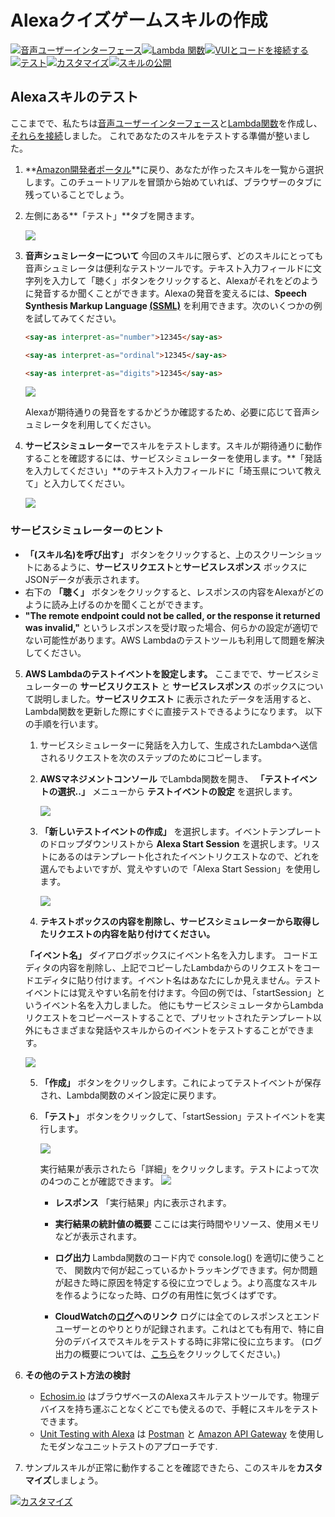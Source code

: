 # Alexaクイズゲームスキルの作成
[![音声ユーザーインターフェース](https://m.media-amazon.com/images/G/01/mobile-apps/dex/alexa/alexa-skills-kit/jp/tutorials/navigation/1-locked.png)](1-voice-user-interface.md)[![Lambda 関数](https://m.media-amazon.com/images/G/01/mobile-apps/dex/alexa/alexa-skills-kit/jp/tutorials/navigation/2-locked.png)](2-lambda-function.md)[![VUIとコードを接続する](https://m.media-amazon.com/images/G/01/mobile-apps/dex/alexa/alexa-skills-kit/jp/tutorials/navigation/3-locked.png)](3-connect-vui-to-code.md)[![テスト](https://m.media-amazon.com/images/G/01/mobile-apps/dex/alexa/alexa-skills-kit/jp/tutorials/navigation/4-on.png)](4-testing.md)[![カスタマイズ](https://m.media-amazon.com/images/G/01/mobile-apps/dex/alexa/alexa-skills-kit/jp/tutorials/navigation/5-off.png)](5-customization.md)[![スキルの公開](https://m.media-amazon.com/images/G/01/mobile-apps/dex/alexa/alexa-skills-kit/jp/tutorials/navigation/6-off.png)](6-publication.md)

## Alexaスキルのテスト

ここまでで、私たちは[音声ユーザーインターフェース](1-voice-user-interface.md)と[Lambda関数](2-lambda-function.md)を作成し、 [それらを接続](3-connect-vui-to-lambda.md)しました。 これであなたのスキルをテストする準備が整いました。

1.  **[Amazon開発者ポータル](https://developer.amazon.com/edw/home.html#/skills/list)**に戻り、あなたが作ったスキルを一覧から選択します。このチュートリアルを冒頭から始めていれば、ブラウザーのタブに残っていることでしょう。

2.  左側にある**「テスト」**タブを開きます。

    ![](https://m.media-amazon.com/images/G/01/mobile-apps/dex/alexa/alexa-skills-kit/jp/tutorials/quiz-game/4-2-test-tab.png)

3.  **音声シュミレーターについて** 今回のスキルに限らず、どのスキルにとっても音声シュミレータは便利なテストツールです。テキスト入力フィールドに文字列を入力して「聴く」ボタンをクリックすると、Alexaがそれをどのように発音するか聞くことができます。Alexaの発音を変えるには、**Speech Synthesis Markup Language [(SSML)](https://developer.amazon.com/public/solutions/alexa/alexa-skills-kit/docs/speech-synthesis-markup-language-ssml-reference)** を利用できます。次のいくつかの例を試してみてください。

    ```html
    <say-as interpret-as="number">12345</say-as>
    ```

    ```html
    <say-as interpret-as="ordinal">12345</say-as>
    ```

    ```html
    <say-as interpret-as="digits">12345</say-as>
    ```

    ![](https://m.media-amazon.com/images/G/01/mobile-apps/dex/alexa/alexa-skills-kit/jp/tutorials/quiz-game/4-3-voice-simulator.png)

    Alexaが期待通りの発音をするかどうか確認するため、必要に応じて音声シュミレータを利用してください。

4.  **サービスシミュレーター**でスキルをテストします。スキルが期待通りに動作することを確認するには、サービスシミュレーターを使用します。**「発話を入力してください」**のテキスト入力フィールドに「埼玉県について教えて」と入力してください。

    ![](https://m.media-amazon.com/images/G/01/mobile-apps/dex/alexa/alexa-skills-kit/jp/tutorials/quiz-game/4-4-service-simulator.png)

### サービスシミュレーターのヒント

* **「(スキル名)を呼び出す」** ボタンをクリックすると、上のスクリーンショットにあるように、**サービスリクエスト**と**サービスレスポンス** ボックスにJSONデータが表示されます。
* 右下の **「聴く」** ボタンをクリックすると、レスポンスの内容をAlexaがどのように読み上げるのかを聞くことができます。
* **"The remote endpoint could not be called, or the response it returned was invalid,"** というレスポンスを受け取った場合、何らかの設定が適切でない可能性があります。AWS Lambdaのテストツールも利用して問題を解決してください。

5.  **AWS Lambdaのテストイベントを設定します。** ここまでで、サービスシミュレーターの **サービスリクエスト** と **サービスレスポンス** のボックスについて説明しました。**サービスリクエスト** に表示されたデータを活用すると、Lambda関数を更新した際にすぐに直接テストできるようになります。 以下の手順を行います。

    1.  サービスシミュレーターに発話を入力して、生成されたLambdaへ送信されるリクエストを次のステップのためにコピーします。

    2.  **AWSマネジメントコンソール** でLambda関数を開き、 **「テストイベントの選択..」** メニューから **テストイベントの設定** を選択します。

        ![](https://m.media-amazon.com/images/G/01/mobile-apps/dex/alexa/alexa-skills-kit/jp/tutorials/quiz-game/4-5-2-configure-test-event.png)

    3.  **「新しいテストイベントの作成」** を選択します。イベントテンプレートのドロップダウンリストから **Alexa Start Session** を選択します。リストにあるのはテンプレート化されたイベントリクエストなので、どれを選んでもよいですが、覚えやすいので「Alexa Start Session」を使用します。

        ![](https://m.media-amazon.com/images/G/01/mobile-apps/dex/alexa/alexa-skills-kit/jp/tutorials/quiz-game/4-5-3-alexa-start-session.png)

    4.  **テキストボックスの内容を削除し、サービスシミュレーターから取得したリクエストの内容を貼り付けてください。**

     **「イベント名」** ダイアログボックスにイベント名を入力します。 コードエディタの内容を削除し、上記でコピーしたLambdaからのリクエストをコードエディタに貼り付けます。イベント名はあなたにしか見えません。テストイベントには覚えやすい名前を付けます。今回の例では、「startSession」というイベント名を入力しました。 他にもサービスシミュレータからLambdaリクエストをコピーペーストすることで、プリセットされたテンプレート以外にもさまざまな発話やスキルからのイベントをテストすることができます。

      ![](https://m.media-amazon.com/images/G/01/mobile-apps/dex/alexa/alexa-skills-kit/jp/tutorials/quiz-game/4-5-4-paste-request._TTH_.png)
        

    5.  **「作成」** ボタンをクリックします。これによってテストイベントが保存され、Lambda関数のメイン設定に戻ります。

    6.  **「テスト」** ボタンをクリックして、「startSession」テストイベントを実行します。

        ![](https://m.media-amazon.com/images/G/01/mobile-apps/dex/alexa/alexa-skills-kit/jp/tutorials/quiz-game/4-5-5-execution-test.png)

        実行結果が表示されたら「詳細」をクリックします。テストによって次の4つのことが確認できます。
         ![](https://m.media-amazon.com/images/G/01/mobile-apps/dex/alexa/alexa-skills-kit/jp/tutorials/quiz-game/4-5-5-1-execution-result._CB1515662132_.png)

        *  **レスポンス** 「実行結果」内に表示されます。

        *  **実行結果の統計値の概要** ここには実行時間やリソース、使用メモリなどが表示されます。
        *  **ログ出力**  Lambda関数のコード内で console.log() を適切に使うことで、 関数内で何が起こっているかトラッキングできます。何か問題が起きた時に原因を特定する役に立つでしょう。より高度なスキルを作るようになった時、ログの有用性に気づくはずです。

        *  **CloudWatchの[ログ](https://console.aws.amazon.com/cloudwatch/home?region=us-east-1#logs:)へのリンク**  ログには全てのレスポンスとエンドユーザーとのやりとりが記録されます。これはとても有用で、特に自分のデバイスでスキルをテストする時に非常に役に立ちます。 (ログ出力の概要については、[こちら](https://console.aws.amazon.com/cloudwatch/home?region=us-east-1#logs:)をクリックしてください。)

2.  **その他のテスト方法の検討**

    *  [Echosim.io](https://echosim.io) はブラウザベースのAlexaスキルテストツールです。物理デバイスを持ち運ぶことなくどこでも使えるので、手軽にスキルをテストできます。
    *  [Unit Testing with Alexa](../unit-testing.md) は [Postman](http://getpostman.com) と [Amazon API Gateway](http://aws.amazon.com/apigateway) を使用したモダンなユニットテストのアプローチです.

7.  サンプルスキルが正常に動作することを確認できたら、このスキルを**カスタマイズ**しましょう。


[![カスタマイズ](https://m.media-amazon.com/images/G/01/mobile-apps/dex/alexa/alexa-skills-kit/jp/tutorials/general/buttons/button_next_customization.png)](5-customization.md)

